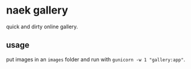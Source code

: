 # naek gallery

quick and dirty online gallery.

## usage

put images in an `images` folder and run with `gunicorn -w 1 "gallery:app"`.
